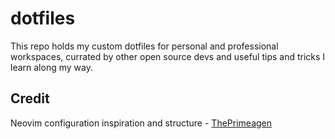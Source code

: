 # dotfiles

This repo holds my custom dotfiles for personal and professional workspaces, 
currated by other open source devs and useful tips and tricks I learn along my
way.

## Credit
Neovim configuration inspiration and structure - [ThePrimeagen](https://github.com/ThePrimeagen)
